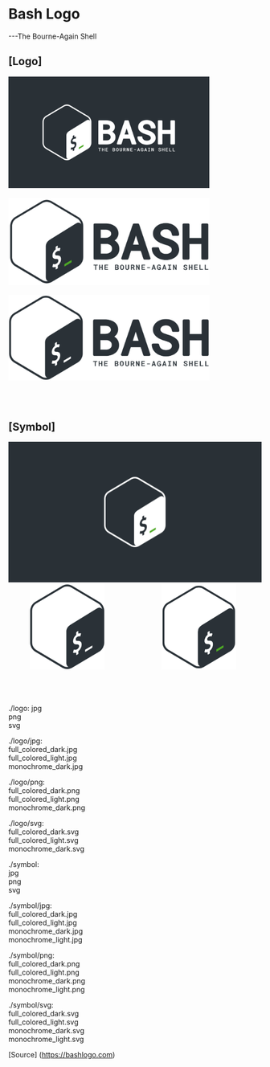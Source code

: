 # Bash Logo
---The Bourne-Again Shell

[Logo]
---
<img src="https://github.com/NgineerBabu/logo/blob/master/bash/logo/jpg/full_colored_light.jpg" width=400px></img> \
\
<img src="https://raw.githubusercontent.com/NgineerBabu/logo/master/bash/logo/jpg/full_colored_dark.jpg" width=400px></img> \
\
<img src="https://raw.githubusercontent.com/NgineerBabu/logo/master/bash/logo/jpg/monochrome_dark.jpg" width=400px></img>

<br /><br />

[Symbol]
---
<img src="https://github.com/NgineerBabu/logo/blob/master/bash/symbol/jpg/full_colored_light.jpg" width=550px></img> \
&emsp;&emsp;&emsp;<img src="https://github.com/NgineerBabu/logo/blob/master/bash/symbol/jpg/monochrome_dark.jpg" width=150px></img>&emsp;&emsp;&emsp;&emsp;&emsp;&emsp;&emsp;&emsp;<img src="https://github.com/NgineerBabu/logo/raw/master/bash/symbol/jpg/full_colored_dark.jpg" width=150px></img> \
<br /><br /><br />

./logo:
jpg\
png\
svg


./logo/jpg:\
full_colored_dark.jpg\
full_colored_light.jpg\
monochrome_dark.jpg


./logo/png:\
full_colored_dark.png\
full_colored_light.png\
monochrome_dark.png


./logo/svg:\
full_colored_dark.svg\
full_colored_light.svg\
monochrome_dark.svg



./symbol:\
jpg\
png\
svg



./symbol/jpg:\
full_colored_dark.jpg\
full_colored_light.jpg\
monochrome_dark.jpg\
monochrome_light.jpg


./symbol/png:\
full_colored_dark.png\
full_colored_light.png\
monochrome_dark.png\
monochrome_light.png


./symbol/svg:\
full_colored_dark.svg\
full_colored_light.svg\
monochrome_dark.svg\
monochrome_light.svg



[Source] (https://bashlogo.com)
